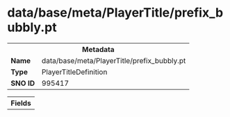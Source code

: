 <h1>data/base/meta/PlayerTitle/prefix_bubbly.pt</h1><table><tr><th colspan="100%">Metadata</th></tr><tr><td><b>Name</b></td><td>data/base/meta/PlayerTitle/prefix_bubbly.pt</td></tr><tr><td><b>Type</b></td><td>PlayerTitleDefinition</td></tr><tr><td><b>SNO ID</b></td><td>995417</td></tr></table>

<table><tr><th colspan="100%">Fields</th></tr></table>

